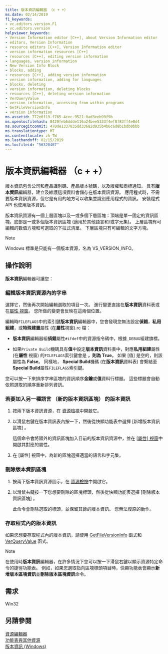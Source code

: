 ```yaml
---
title: 版本資訊編輯器 （c + +）
ms.date: 02/14/2019
f1_keywords:
- vc.editors.version.F1
- vc.editors.version
helpviewer_keywords:
- Version Information editor [C++], about Version Information editor
- editors, Version Information
- resource editors [C++], Version Information editor
- version information resources [C++]
- resources [C++], editing version information
- languages, version information
- New Version Info Block
- blocks, adding
- resources [C++], adding version information
- version information, adding for languages
- blocks, deleting
- version information, deleting blocks
- resources [C++], deleting version information
- VerQueryValue
- version information, accessing from within programs
- GetFileVersionInfo
- version information
ms.assetid: 772e6f19-f765-4cec-9521-0ad3eeb99f9b
ms.openlocfilehash: 8420feb6ddde116a24bee5333f4ef8f83ff4e0d4
ms.sourcegitcommit: 470de1337035dd33682d935b4b6c6d8b1bdb0bbb
ms.translationtype: MT
ms.contentlocale: zh-TW
ms.lasthandoff: 02/15/2019
ms.locfileid: "56320467"
---
```

# <a name="version-information-editor-c"></a>版本資訊編輯器 （c + +）

版本資訊包含公司和產品識別碼、產品版本號碼，以及版權和商標通知。 具有**版本資訊**編輯器，建立及維護這項資料會儲存在版本資訊資源。 應用程式時，不需要版本資訊資源，但它是有用的地方可以收集並識別應用程式的資訊。 安裝程式 API 也使用版本資訊。

版本資訊資源有一個上層區塊以及一或多個下層區塊：頂端是單一固定的資訊區塊，底部是一或多個版本資訊區塊 (適用於其他語言和/或字元集)。 上層區塊有可編輯的數值方塊和可選取的下拉式清單。 下層區塊只有可編輯的文字方塊。

> [!NOTE]
> Windows 標準是只能有一個版本資源，名為 VS_VERSION_INFO。

## <a name="how-to"></a>操作說明

**版本資訊**編輯器可讓您：

### <a name="to-edit-a-string-in-a-version-information-resource"></a>編輯版本資訊資源內的字串

選擇它，然後再次開始編輯選取的項目一次。 進行變更直接在**版本資訊**資料表或在[屬性 視窗](/visualstudio/ide/reference/properties-window)。 您所做的變更會反映在這兩個位置。

編輯時`FILEFLAGS`中的索引鍵**版本資訊**編輯器中，您會發現您無法設定**偵錯**，**私用組建**，或**特殊建置**屬性 (在**屬性**視窗).rc 檔：

- **版本資訊**編輯器組**偵錯**屬性`#ifdef`中的資源指令碼中，根據`_DEBUG`組建旗標。

- 如果`Private Build`機碼具有**值**中設定**版本資訊**資料表中，對應**私用組建**屬性 (在**屬性**  視窗) 的`FILEFLAGS`索引鍵會是 **，則為 True**。 如果 [值]  是空的，則該屬性為 **False**。 同樣地， **Special Build**機碼 (在**版本資訊**資料表) 會繫結至**Special Build**屬性`FILEFLAGS`索引鍵。

您可以按一下來排序字串區塊的資訊順序**金鑰**或**值**資料行標題。 這些標題會自動依照選取的順序重新排列資訊。

### <a name="to-add-version-information-for-another-language-new-version-info-block"></a>若要加入另一種語言 （新的版本資訊區塊） 的版本資訊

1. 按兩下版本資訊資源，在 [資源檢視](../windows/resource-view-window.md)中開啟它。

1. 以滑鼠右鍵在版本資訊表內按一下，然後從快顯功能表中選擇 [新增版本資訊區塊]  。

   這個命令會將額外的資訊區塊加入目前的版本資訊資源中，並在 [[屬性] 視窗](/visualstudio/ide/reference/properties-window)中開啟其對應的屬性。

1. 在 [屬性]  視窗中，為新的區塊選擇適當的語言和字元集。

### <a name="to-delete-a-version-information-block"></a>刪除版本資訊區塊

1. 按兩下版本資訊資源圖示，在 [資源檢視](../windows/resource-view-window.md)中開啟它。

1. 以滑鼠右鍵按一下您想要刪除的區塊標頭，然後從快顯功能表選擇 [刪除版本資訊區塊]  。

   此命令會刪除選取的標頭，並保留其餘的版本資訊。 您無法復原的動作。

### <a name="to-access-version-information-from-within-your-program"></a>存取程式內的版本資訊

如果您想要存取程式內的版本資訊，請使用 [GetFileVersionInfo](/windows/desktop/api/winver/nf-winver-getfileversioninfoa) 函式和 [VerQueryValue](/windows/desktop/api/winver/nf-winver-verqueryvaluea) 函式。

   > [!NOTE]
   > 在使用時**版本資訊**編輯器，在許多情況下您可以按一下滑鼠右鍵以顯示資源特定命令的捷徑功能表。 例如，如果您選取指向區塊標頭項目時，快顯功能表會顯示**新增版本區塊資訊**並**刪除版本區塊資訊**命令。

## <a name="requirements"></a>需求

Win32

## <a name="see-also"></a>另請參閱

[資源編輯器](../windows/resource-editors.md)<br/>
[功能表與其他資源](https://msdn.microsoft.com/library/windows/desktop/ms632583.aspx)<br/>
[版本資訊 (Windows)](https://msdn.microsoft.com/library/windows/desktop/ms646981.aspx)
